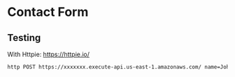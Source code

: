 # Contact Form

## Testing
With Httpie: https://httpie.io/
```bash
http POST https://xxxxxxx.execute-api.us-east-1.amazonaws.com/ name=John email=fezf00@gmail.com body=Hey!
```
